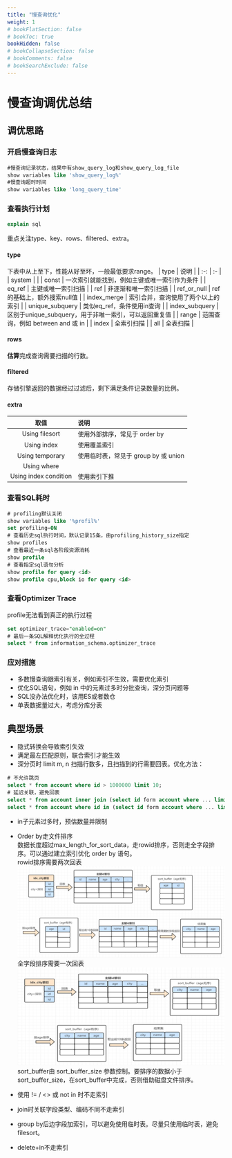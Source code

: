 ```yaml
---
title: "慢查询优化"
weight: 1
# bookFlatSection: false
# bookToc: true
bookHidden: false
# bookCollapseSection: false
# bookComments: false
# bookSearchExclude: false
---
```


# 慢查询调优总结

## 调优思路
### 开启慢查询日志
```sql
#慢查询记录状态，结果中有show_query_log和show_query_log_file
show variables like 'show_query_log%' 
#慢查询超时时间
show variables like 'long_query_time' 
```

### 查看执行计划
```sql
explain sql
```
重点关注type、key、rows、filtered、extra。
#### type
下表中从上至下，性能从好至坏，一般最低要求range。
| type | 说明 |
| :-: | :- |
| system |  |
| const | 一次索引就能找到，例如主键或唯一索引作为条件 |
| eq_ref | 主键或唯一索引扫描 |
| ref | 非逐渐和唯一索引扫描 |
| ref_or_null | ref的基础上，额外搜索null值 |
| index_merge | 索引合并，查询使用了两个以上的索引 |
| unique_subquery | 类似eq_ref，条件使用in查询 |
| index_subquery | 区别于unique_subquery，用于非唯一索引，可以返回重复值 |
| range | 范围查询，例如 between and 或 in |
| index | 全索引扫描 |
| all | 全表扫描 |

#### rows
**估算**完成查询需要扫描的行数。

#### filtered
存储引擎返回的数据经过过滤后，剩下满足条件记录数量的比例。

#### extra
| 取值 | 说明 |
| :-: | :- |
| Using filesort | 使用外部排序，常见于 order by |
| Using index | 使用覆盖索引 |
| Using temporary | 使用临时表，常见于 group by 或 union |
| Using where |  |
| Using index condition | 使用索引下推 |

### 查看SQL耗时
```sql
# profiling默认关闭
show variables like '%profil%'
set profiling=ON
# 查看历史sql执行时间，默认记录15条，由profiling_history_size指定
show profiles
# 查看最近一条sql各阶段资源消耗
show profile
# 查看指定sql语句分析
show profile for query <id>
show profile cpu,block io for query <id>
```

### 查看Optimizer Trace
profile无法看到真正的执行过程
```sql
set optimizer_trace="enabled=on"
# 最后一条SQL解释优化执行的全过程
select * from information_schema.optimizer_trace
```

### 应对措施
- 多数慢查询跟索引有关，例如索引不生效，需要优化索引
- 优化SQL语句，例如 in 中的元素过多时分批查询，深分页问题等
- SQL没办法优化时，该用ES或者数仓
- 单表数据量过大，考虑分库分表

## 典型场景
- 隐式转换会导致索引失效
- 满足最左匹配原则，联合索引才能生效
- 深分页时 limit m, n 扫描行数多，且扫描到的行需要回表。优化方法：
```sql
# 不允许跳页
select * from account where id > 1000000 limit 10;
# 延迟关联，避免回表
select * from account inner join (select id form account where ... limit 100000, 10);
select * from account where id in (select id form account where ... limit 100000, 10);
```
- in子元素过多时，预估数量并限制

- Order by走文件排序  
数据长度超过max_length_for_sort_data，走rowid排序，否则走全字段排序。可以通过建立索引优化 order by 语句。  
rowid排序需要两次回表
![rowid排序](order_by_1.png)
全字段排序需要一次回表
![全字段排序](order_by_2.png)
sort_buffer由 sort_buffer_size 参数控制。要排序的数据小于sort_buffer_size，在sort_buffer中完成，否则借助磁盘文件排序。
- 使用 != / <> 或 not in 时不走索引
- join时关联字段类型、编码不同不走索引
- group by后边字段加索引，可以避免使用临时表。尽量只使用临时表，避免filesort。
- delete+in不走索引

